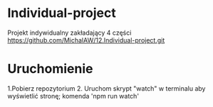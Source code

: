 # Individual-project
Projekt indywidualny zakładający  4 części
https://github.com/MichalAW/12.Individual-project.git
# Uruchomienie
1.Pobierz repozytorium
2. Uruchom skrypt "watch" w terminalu aby wyświetlić stronę; komenda 'npm run watch'
